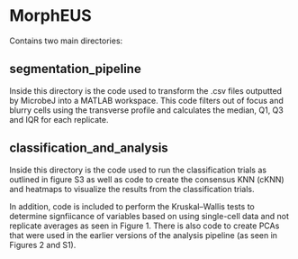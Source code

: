 # MorphEUS 

Contains two main directories:

## segmentation_pipeline

Inside this directory is the code used to transform the .csv files outputted by MicrobeJ into a MATLAB workspace. This code filters out of focus and blurry cells using the transverse profile and calculates the median, Q1, Q3 and IQR for each replicate.


## classification_and_analysis

Inside this directory is the code used to run the classification trials as outlined in figure S3 as well as code to create the consensus KNN (cKNN) and heatmaps to visualize the results from the classification trials. 

In addition, code is included to perform the Kruskal–Wallis tests to determine signfiicance of variables based on using single-cell data and not replicate averages as seen in Figure 1. There is also code to create PCAs that were used in the earlier versions of the analysis pipeline (as seen in Figures 2 and S1). 
